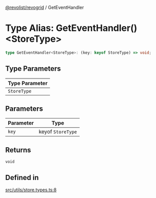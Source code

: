[@revolist/revogrid](README.md) / GetEventHandler

# Type Alias: GetEventHandler()\<StoreType\>

```ts
type GetEventHandler<StoreType>: (key: keyof StoreType) => void;
```

## Type Parameters

| Type Parameter |
| ------ |
| `StoreType` |

## Parameters

| Parameter | Type |
| ------ | ------ |
| `key` | keyof `StoreType` |

## Returns

`void`

## Defined in

[src/utils/store.types.ts:8](https://github.com/revolist/revogrid/blob/93797f94eaa9e63cf9af5b06a562d49fdbb8dcd2/src/utils/store.types.ts#L8)
